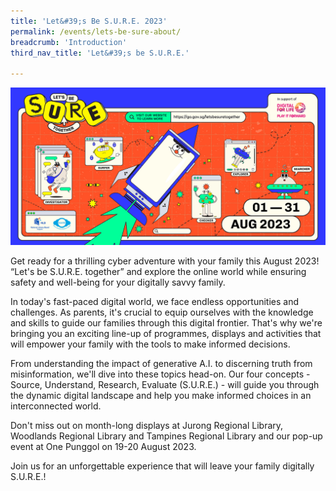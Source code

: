 ```yaml
---
title: 'Let&#39;s Be S.U.R.E. 2023'
permalink: /events/lets-be-sure-about/
breadcrumb: 'Introduction'
third_nav_title: 'Let&#39;s be S.U.R.E.'

---
```


![](../images/SURE-Eventbrite-KV-Original_230622.jpg)

Get ready for a thrilling cyber adventure with your family this August 2023! “Let's be S.U.R.E. together” and explore the online world while ensuring safety and well-being for your digitally savvy family.

 

In today's fast-paced digital world, we face endless opportunities and challenges. As parents, it's crucial to equip ourselves with the knowledge and skills to guide our families through this digital frontier. That's why we're bringing you an exciting line-up of programmes, displays and activities that will empower your family with the tools to make informed decisions.

 

From understanding the impact of generative A.I. to discerning truth from misinformation, we'll dive into these topics head-on. Our four concepts - Source, Understand, Research, Evaluate (S.U.R.E.) - will guide you through the dynamic digital landscape and help you make informed choices in an interconnected world.

 

Don't miss out on month-long displays at Jurong Regional Library, Woodlands Regional Library and Tampines Regional Library and our pop-up event at One Punggol on 19-20 August 2023.

 

Join us for an unforgettable experience that will leave your family digitally S.U.R.E.!

 

 